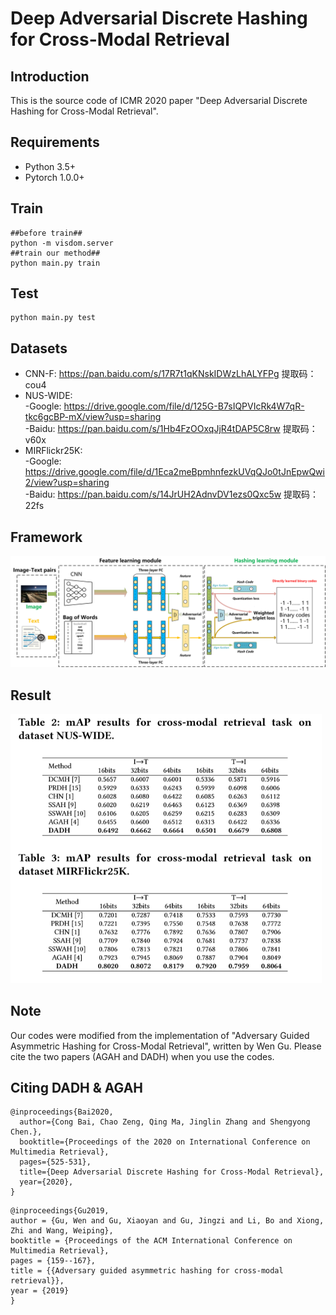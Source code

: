 # Deep Adversarial Discrete Hashing for Cross-Modal Retrieval

## Introduction

This is the source code of ICMR 2020 paper "Deep Adversarial Discrete Hashing for Cross-Modal Retrieval".

## Requirements

- Python 3.5+
- Pytorch 1.0.0+

##  Train

```shell
##before train##
python -m visdom.server
##train our method##
python main.py train
```

## Test

```shell
python main.py test
```

## Datasets
- CNN-F: https://pan.baidu.com/s/17R7t1qKNskIDWzLhALYFPg 提取码：cou4 
- NUS-WIDE: <br>
           -Google: https://drive.google.com/file/d/125G-B7sIQPVIcRk4W7qR-tkc6gcBP-mX/view?usp=sharing <br>
           -Baidu: https://pan.baidu.com/s/1Hb4FzOOxqJjR4tDAP5C8rw 提取码：v60x 
- MIRFlickr25K: <br>
           -Google: https://drive.google.com/file/d/1Eca2meBpmhnfezkUVqQJo0tJnEpwQwi2/view?usp=sharing <br>
           -Baidu: https://pan.baidu.com/s/14JrUH2AdnvDV1ezs0Qxc5w 提取码：22fs 

## Framework

![framework](framework.png)

## Result

<img src="result.png" style="zoom: 67%;" />

## Note

Our codes were modified from the implementation of "Adversary Guided Asymmetric Hashing for Cross-Modal Retrieval", written by Wen Gu. Please cite the  two papers (AGAH and DADH) when you use the codes.

## Citing DADH & AGAH

```
@inproceedings{Bai2020,
  author={Cong Bai, Chao Zeng, Qing Ma, Jinglin Zhang and Shengyong Chen.},
  booktitle={Proceedings of the 2020 on International Conference on Multimedia Retrieval},
  pages={525-531},
  title={Deep Adversarial Discrete Hashing for Cross-Modal Retrieval},
  year={2020},
}
```
```
@inproceedings{Gu2019,
author = {Gu, Wen and Gu, Xiaoyan and Gu, Jingzi and Li, Bo and Xiong, Zhi and Wang, Weiping},
booktitle = {Proceedings of the ACM International Conference on Multimedia Retrieval},
pages = {159--167},
title = {{Adversary guided asymmetric hashing for cross-modal retrieval}},
year = {2019}
}
```

